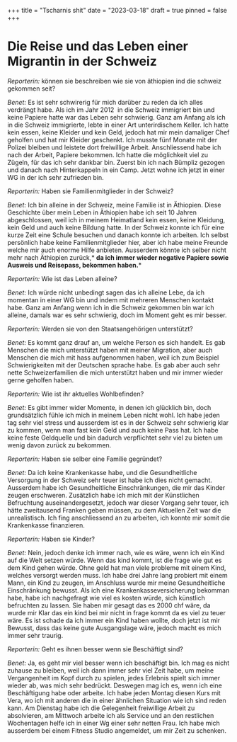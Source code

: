 +++
title = "Tscharnis shit"
date = "2023-03-18"
draft = true
pinned = false
+++
# **Die Reise und das Leben einer Migrantin in der Schweiz**



*Reporterin:* können sie beschreiben wie sie von äthiopien ind die schweiz gekommen seit?

*Benet:* Es ist sehr schwirerig für mich darüber zu reden da ich alles verdrängt habe. Als ich im Jahr 2012  in die Schweiz immigriert bin und keine Papiere hatte war das Leben sehr schwierig. Ganz am Anfang als ich in die Schweiz immigrierte, lebte in einer Art unterirdischem Keller. Ich hatte kein essen, keine Kleider und kein Geld, jedoch hat mir mein damaliger Chef geholfen und hat mir Kleider geschenkt. Ich musste fünf Monate mit der Polizei bleiben und leistete dort freiwillige Arbeit. Anschliessend habe ich nach der Arbeit, Papiere bekommen. Ich hatte die möglichkeit viel zu Zügeln, für das ich sehr dankbar bin. Zuerst bin ich nach Bümpliz gezogen und danach nach Hinterkappeln in ein Camp. Jetzt wohne ich jetzt in einer WG in der ich sehr zufrieden bin. 



*Reporterin:* Haben sie Familienmitglieder in der Schweiz?

*Benet:* Ich bin alleine in der Schweiz, meine Familie ist in Äthiopien. Diese Geschichte über mein Leben in Äthiopien habe ich seit 10 Jahren abgeschlossen, weil ich in meinem Heimatland kein essen, keine Kleidung, kein Geld und auch keine Bildung hatte. In der Schweiz konnte ich für eine kurze Zeit eine Schule besuchen und danach konnte ich arbeiten. Ich selbst persönlich habe keine Familienmitglieder hier, aber ich habe meine Freunde welche mir auch enorme Hilfe anbieten. Ausserdem könnte ich selber nicht mehr nach Äthiopien zurück,* **da ich immer wieder negative Papiere sowie Ausweis und Reisepass, bekommen haben.***



*Reporterin:* Wie ist das Leben alleine?

*Benet:* Ich würde nicht unbedingt sagen das ich alleine Lebe, da ich momentan in einer WG bin und indem mit mehreren Menschen kontakt habe. Ganz am Anfang wenn ich in die Schweiz gekommen bin war ich alleine, damals war es sehr schwierig, doch im Moment geht es mir besser. 



*Reporterin:* Werden sie von den Staatsangehörigen unterstützt?

*Benet:* Es kommt ganz drauf an, um welche Person es sich handelt. Es gab Menschen die mich unterstützt haben mit meiner Migration, aber auch Menschen die mich mit hass aufgenommen haben, weil ich zum Beispiel Schwierigkeiten mit der Deutschen sprache habe. Es gab aber auch sehr nette Schweizerfamilien die mich unterstützt haben und mir immer wieder gerne geholfen haben.

*Reporterin:* Wie ist ihr aktuelles Wohlbefinden?

*Benet:* Es gibt immer wider Momente, in denen ich glücklich bin, doch grundsätzlich fühle ich mich in meinem Leben nicht wohl. Ich habe jeden tag sehr viel stress und ausserdem ist es in der Schweiz sehr schwierig klar zu kommen, wenn man fast kein Geld und auch keine Pass hat. Ich habe keine feste Geldquelle und bin dadurch verpflichtet sehr viel zu bieten um wenig davon zurück zu bekommen. 



*Reporterin:* Haben sie selber eine Familie gegründet?

*Benet:* Da ich keine Krankenkasse habe, und die Gesundheitliche Versorgung in der Schweiz sehr teuer ist habe ich dies nicht gemacht. Ausserdem habe ich Gesundheitliche Einschränkungen, die mir das Kinder zeugen erschweren. Zusätzlich habe ich mich mit der Künstlichen Befruchtung auseinandergesetzt, jedoch war dieser Vorgang sehr teuer, ich hätte zweitausend Franken geben müssen, zu dem Aktuellen Zeit war die unrealistisch. Ich fing anschliessend an zu arbeiten, ich konnte mir somit die Krankenkasse finanzieren.



*Reporterin:* Haben sie Kinder?

*Benet:* Nein, jedoch denke ich immer nach, wie es wäre, wenn ich ein Kind auf die Welt setzen würde. Wenn das kind kommt, ist die frage wie gut es dem Kind gehen würde. Ohne geld hat man viele probleme mit einem Kind, welches versorgt werden muss. Ich habe drei Jahre lang probiert mit einem Mann, ein Kind zu zeugen, im Anschluss wurde mir meine Gesundheitliche Einschränkung bewusst. Als ich eine Krankenkasseversicherung bekomman habe, habe ich nachgefragt wie viel es kosten würde, sich künstlich befruchten zu lassen. Sie haben mir gesagt das es 2000 chf wäre, da wurde mir Klar das ein kind bei mir nicht in frage kommt da es viel zu teuer wäre. Es ist schade da ich immer ein Kind haben wollte, doch jetzt ist mir Bewusst, dass das keine gute Ausgangslage wäre, jedoch macht es mich immer sehr traurig.



*Reporterin:* Geht es ihnen besser wenn sie Beschäftigt sind?

*Benet:* Ja, es geht mir viel besser wenn ich beschäftigt bin. Ich mag es nicht zuhause zu bleiben, weil ich dann immer sehr viel Zeit habe, um meine Vergangenheit im Kopf durch zu spielen, jedes Erlebnis spielt sich immer wieder ab, was mich sehr bedrückt. Deswegen mag ich es, wenn ich eine Beschäftigung habe oder arbeite. Ich habe jeden Montag diesen Kurs mit Vera, wo ich mit anderen die in einer ähnlichen Situation wie ich sind reden kann. Am Dienstag habe ich die Gelegenheit freiwillige Arbeit zu absolvieren, am Mittwoch arbeite ich als Service und an den restlichen Wochentagen helfe ich in einer Wg einer sehr netten Frau. Ich habe mich ausserdem bei einem Fitness Studio angemeldet, um mir Zeit zu schenken.